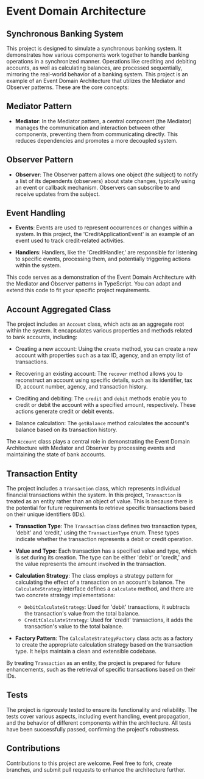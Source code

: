 # Event Domain Architecture

## Synchronous Banking System

This project is designed to simulate a synchronous banking system. It demonstrates how various components work together to handle banking operations in a synchronized manner. Operations like crediting and debiting accounts, as well as calculating balances, are processed sequentially, mirroring the real-world behavior of a banking system. This project is an example of an Event Domain Architecture that utilizes the Mediator and Observer patterns. These are the core concepts:

## Mediator Pattern

- **Mediator**: In the Mediator pattern, a central component (the Mediator) manages the communication and interaction between other components, preventing them from communicating directly. This reduces dependencies and promotes a more decoupled system.

## Observer Pattern

- **Observer**: The Observer pattern allows one object (the subject) to notify a list of its dependents (observers) about state changes, typically using an event or callback mechanism. Observers can subscribe to and receive updates from the subject.

## Event Handling

- **Events**: Events are used to represent occurrences or changes within a system. In this project, the 'CreditApplicationEvent' is an example of an event used to track credit-related activities.

- **Handlers**: Handlers, like the 'CreditHandler,' are responsible for listening to specific events, processing them, and potentially triggering actions within the system.

This code serves as a demonstration of the Event Domain Architecture with the Mediator and Observer patterns in TypeScript. You can adapt and extend this code to fit your specific project requirements.

## Account Aggregated Class

The project includes an `Account` class, which acts as an aggregate root within the system. It encapsulates various properties and methods related to bank accounts, including:

- Creating a new account: Using the `create` method, you can create a new account with properties such as a tax ID, agency, and an empty list of transactions.

- Recovering an existing account: The `recover` method allows you to reconstruct an account using specific details, such as its identifier, tax ID, account number, agency, and transaction history.

- Crediting and debiting: The `credit` and `debit` methods enable you to credit or debit the account with a specified amount, respectively. These actions generate credit or debit events.

- Balance calculation: The `getBalance` method calculates the account's balance based on its transaction history.

The `Account` class plays a central role in demonstrating the Event Domain Architecture with Mediator and Observer by processing events and maintaining the state of bank accounts.

## Transaction Entity

The project includes a `Transaction` class, which represents individual financial transactions within the system. In this project, `Transaction` is treated as an entity rather than an object of value. This is because there is the potential for future requirements to retrieve specific transactions based on their unique identifiers (IDs).

- **Transaction Type**: The `Transaction` class defines two transaction types, 'debit' and 'credit,' using the `TransactionType` enum. These types indicate whether the transaction represents a debit or credit operation.

- **Value and Type**: Each transaction has a specified value and type, which is set during its creation. The type can be either 'debit' or 'credit,' and the value represents the amount involved in the transaction.

- **Calculation Strategy**: The class employs a strategy pattern for calculating the effect of a transaction on an account's balance. The `CalculateStrategy` interface defines a `calculate` method, and there are two concrete strategy implementations:
  - `DebitCalculateStrategy`: Used for 'debit' transactions, it subtracts the transaction's value from the total balance.
  - `CreditCalculateStrategy`: Used for 'credit' transactions, it adds the transaction's value to the total balance.

- **Factory Pattern**: The `CalculateStrategyFactory` class acts as a factory to create the appropriate calculation strategy based on the transaction type. It helps maintain a clean and extensible codebase.

By treating `Transaction` as an entity, the project is prepared for future enhancements, such as the retrieval of specific transactions based on their IDs.

## Tests

The project is rigorously tested to ensure its functionality and reliability. The tests cover various aspects, including event handling, event propagation, and the behavior of different components within the architecture. All tests have been successfully passed, confirming the project's robustness.

## Contributions

Contributions to this project are welcome. Feel free to fork, create branches, and submit pull requests to enhance the architecture further.
